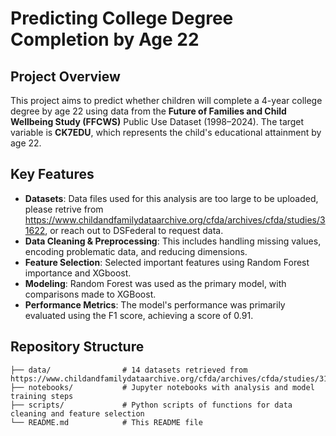 # Predicting College Degree Completion by Age 22

## Project Overview
This project aims to predict whether children will complete a 4-year college degree by age 22 using data from the **Future of Families and Child Wellbeing Study (FFCWS)** Public Use Dataset (1998–2024). The target variable is **CK7EDU**, which represents the child's educational attainment by age 22.

## Key Features
- **Datasets**: Data files used for this analysis are too large to be uploaded, please retrive from https://www.childandfamilydataarchive.org/cfda/archives/cfda/studies/31622, or reach out to DSFederal to request data.
- **Data Cleaning & Preprocessing**: This includes handling missing values, encoding problematic data, and reducing dimensions.
- **Feature Selection**: Selected important features using Random Forest importance and XGboost. 
- **Modeling**: Random Forest was used as the primary model, with comparisons made to XGBoost.
- **Performance Metrics**: The model's performance was primarily evaluated using the F1 score, achieving a score of 0.91.

## Repository Structure
```plaintext
├── data/                # 14 datasets retrieved from https://www.childandfamilydataarchive.org/cfda/archives/cfda/studies/31622 
├── notebooks/           # Jupyter notebooks with analysis and model training steps
├── scripts/             # Python scripts of functions for data cleaning and feature selection
└── README.md            # This README file
